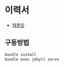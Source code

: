 # 이력서

* [템플릿](https://github.com/sproogen/modern-resume-theme)

## 구동방법

```bash
bundle install
bundle exec jekyll serve
```